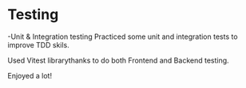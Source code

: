 # Testing

-Unit & Integration testing
Practiced some unit and integration tests to improve TDD skils.

Used Vitest librarythanks to do both Frontend and Backend testing.

Enjoyed a  lot!
